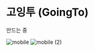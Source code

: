 ﻿# 고잉투 (GoingTo)

만드는 중

![mobile](https://user-images.githubusercontent.com/65504940/181257069-f5b140bd-8264-4dff-adf9-fcfd92d7d60e.png)
![mobile (2)](https://user-images.githubusercontent.com/65504940/181257417-4c6e98d9-b032-4827-9c1f-a17b7576bee4.png)
